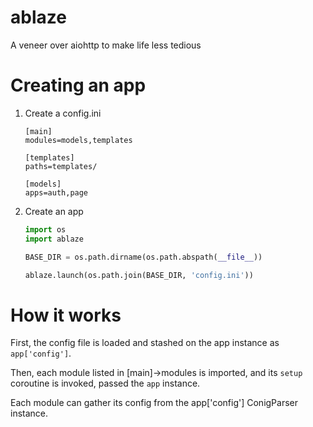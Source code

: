 # ablaze
A veneer over aiohttp to make life less tedious


# Creating an app

1. Create a config.ini
   ```
   [main]
   modules=models,templates

   [templates]
   paths=templates/

   [models]
   apps=auth,page
   ```

2. Create an app

   ```python
   import os
   import ablaze

   BASE_DIR = os.path.dirname(os.path.abspath(__file__))

   ablaze.launch(os.path.join(BASE_DIR, 'config.ini'))
   ```

# How it works

First, the config file is loaded and stashed on the app instance as
`app['config']`.

Then, each module listed in [main]->modules is imported, and its `setup`
coroutine is invoked, passed the `app` instance.

Each module can gather its config from the app['config'] ConigParser instance.
